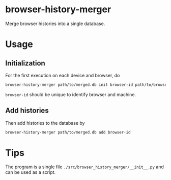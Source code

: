 # browser-history-merger

Merge browser histories into a single database.

# Usage
## Initialization
For the first execution on each device and browser, do
```sh
browser-history-merger path/to/merged.db init browser-id path/to/browser/history/database
```
`browser-id` should be unique to identify browser and machine.

## Add histories
Then add histories to the database by
```sh
browser-history-merger path/to/merged.db add browser-id
```

# Tips
The program is a single file `./src/browser_history_merger/__init__.py` and can be used as a script.

